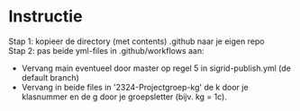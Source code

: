 # Instructie
Stap 1: kopieer de directory (met contents) .github naar je eigen repo  
Stap 2: pas beide yml-files in .github/workflows aan:  
  - Vervang main eventueel door master op regel 5 in sigrid-publish.yml (de default branch)
  - Vervang in beide files in '2324-Projectgroep-kg' de k door je klasnummer en de g door je groepsletter (bijv. kg = 1c).
